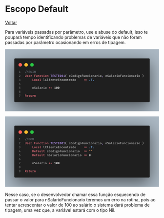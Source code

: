 # Escopo Default

[Voltar](../../README.md)

Para variáveis passadas por parâmetro, use e abuse do default, isso te poupará tempo identificando problemas de variáveis que não foram passadas por parâmetro ocasionando em erros de tipagem.

![](assets/images/funcao_sem_default.png)

![](assets/images/funcao_com_default.png)

Nesse caso, se o desenvolvedor chamar essa função esquecendo de passar o valor para nSalarioFuncionario teremos um erro na rotina, pois ao tentar acrescentar o valor de 100 ao salário o sistema dará problema de tipagem, uma vez que, a variável estará com o tipo Nil.
